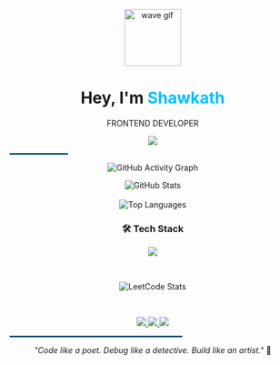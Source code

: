 <!-- Header GIF -->
<p align="center">
  <img src="https://media.giphy.com/media/hvRJCLFzcasrR4ia7z/giphy.gif" width="100" alt="wave gif" />
</p>


<!-- Name + Typing Intro -->
<h1 align="center">Hey, I'm <span style="color:#00BFFF">Shawkath</span></h1>
<p align="center">FRONTEND DEVELOPER</p>

<p align="center">
  <img src="https://readme-typing-svg.demolab.com?font=Fira+Code&size=22&duration=2000&pause=1000&color=00BFFF&center=true&vCenter=true&width=435&lines=Welcome+to+my+space!;I+build%2C+break+and+learn.;Learning+Never+Stops!" />
</p>
<hr style="border: 1px solid #007ACC; width: 20%;">

<!-- GitHub Contribution Graph -->
<p align="center">
  <img src="https://github-readme-activity-graph.vercel.app/graph?username=shawkath73&theme=merko&hide_border=true&cache_seconds=1" alt="GitHub Activity Graph" />
</p>


<!-- GitHub Stats -->
<p align="center">
  <img src="https://github-readme-stats.vercel.app/api?username=shawkath73&show_icons=true&theme=midnight-purple&border_radius=10&cache_seconds=1" alt="GitHub Stats" />
  <br><br>
  <img src="https://github-readme-stats.vercel.app/api/top-langs/?username=shawkath73&layout=compact&theme=midnight-purple" alt="Top Languages" />
</p>


<!-- Tech Stack -->
<h3 align="center">🛠 Tech Stack</h3>
<p align="center">
  <img src="https://skillicons.dev/icons?i=html,css,js,jquery,bootstrap,python,c,java,figma,git,github,vscode,leetcode&perline=8" />
</p>
<br>

<!-- LeetCode Stats -->
<p align="center">
  <img src="https://leetcard.jacoblin.cool/Shawkath_Muhammed?theme=catppuccinMocha&font=Iceland&ext=heatmap&cache=1" alt="LeetCode Stats" />
</p>
<br>

<!-- Social Links -->
<p align="center">
  <a href="https://www.linkedin.com/in/muhammed-shawkath-v-i-b246b6285?utm_source=share&utm_campaign=share_via&utm_content=profile&utm_medium=android_app">
    <img src="https://img.shields.io/badge/-LinkedIn-0A66C2?style=for-the-badge&logo=linkedin&logoColor=white"/>
  </a>
  <a href="https://x.com/TheMyst48853387?t=zeWFiAcx4So4RDPWCG2X8Q&s=09">
    <img src="https://img.shields.io/badge/-X(Twitter)-1DA1F2?style=for-the-badge&logo=twitter&logoColor=white"/>
  </a>
  <a href="mailto:shawkathvimuhammed@gmail.com">
    <img src="https://img.shields.io/badge/-Email-EA4335?style=for-the-badge&logo=gmail&logoColor=white"/>
  </a>
</p>


<hr style="border: 1px solid #007ACC; width: 60%;">
<!-- Quote -->
<p align="center">
  <i>"Code like a poet. Debug like a detective. Build like an artist."</i> 🎨
</p>

